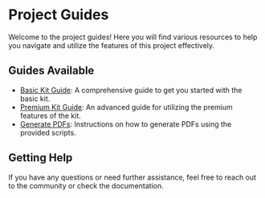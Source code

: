 # Project Guides

Welcome to the project guides! Here you will find various resources to help you navigate and utilize the features of this project effectively.

## Guides Available
- [Basic Kit Guide](basic-kit-guide.html): A comprehensive guide to get you started with the basic kit.
- [Premium Kit Guide](premium-kit-guide.html): An advanced guide for utilizing the premium features of the kit.
- [Generate PDFs](generate-pdfs.js): Instructions on how to generate PDFs using the provided scripts.

## Getting Help
If you have any questions or need further assistance, feel free to reach out to the community or check the documentation.